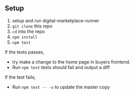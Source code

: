 ## Setup

1. setup and run digital-marketplace-runner
2. `git clone` this repo
3. `cd` into the repo
4. `npm install`
5. `npm test`

If the tests passes,
- try make a change to the home page in buyers frontend.
- Run `npm test` tests should fail and output a diff

If the test fails,
- Run `npm test -- -u` to update the master copy

